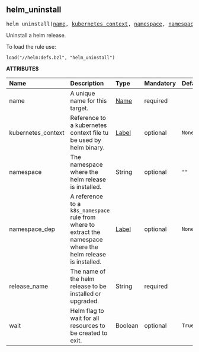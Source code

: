 <!-- Generated with Stardoc: http://skydoc.bazel.build -->



<a id="helm_uninstall"></a>

## helm_uninstall

<pre>
helm_uninstall(<a href="#helm_uninstall-name">name</a>, <a href="#helm_uninstall-kubernetes_context">kubernetes_context</a>, <a href="#helm_uninstall-namespace">namespace</a>, <a href="#helm_uninstall-namespace_dep">namespace_dep</a>, <a href="#helm_uninstall-release_name">release_name</a>, <a href="#helm_uninstall-wait">wait</a>)
</pre>

Uninstall a helm release.

To load the rule use:
```starlark
load("//helm:defs.bzl", "helm_uninstall")
```

**ATTRIBUTES**


| Name  | Description | Type | Mandatory | Default |
| :------------- | :------------- | :------------- | :------------- | :------------- |
| <a id="helm_uninstall-name"></a>name |  A unique name for this target.   | <a href="https://bazel.build/concepts/labels#target-names">Name</a> | required |  |
| <a id="helm_uninstall-kubernetes_context"></a>kubernetes_context |  Reference to a kubernetes context file tu be used by helm binary.   | <a href="https://bazel.build/concepts/labels">Label</a> | optional |  `None`  |
| <a id="helm_uninstall-namespace"></a>namespace |  The namespace where the helm release is installed.   | String | optional |  `""`  |
| <a id="helm_uninstall-namespace_dep"></a>namespace_dep |  A reference to a `k8s_namespace` rule from where to extract the namespace where the helm release is installed.   | <a href="https://bazel.build/concepts/labels">Label</a> | optional |  `None`  |
| <a id="helm_uninstall-release_name"></a>release_name |  The name of the helm release to be installed or upgraded.   | String | required |  |
| <a id="helm_uninstall-wait"></a>wait |  Helm flag to wait for all resources to be created to exit.   | Boolean | optional |  `True`  |


